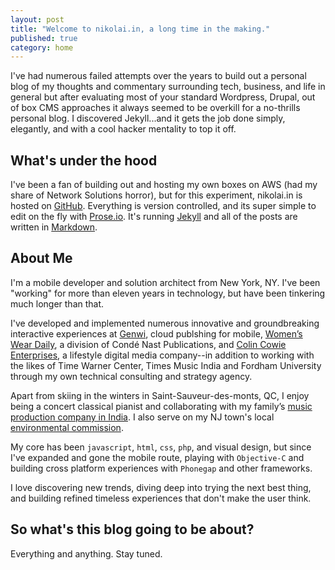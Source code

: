 ```yaml
---
layout: post
title: "Welcome to nikolai.in, a long time in the making."
published: true
category: home
---
```


I've had numerous failed attempts over the years to build out a personal blog of my thoughts and commentary surrounding tech, business, and life in general but after evaluating most of your standard Wordpress, Drupal, out of box CMS approaches it always seemed to be overkill for a no-thrills personal blog. I discovered Jekyll...and it gets the job done simply, elegantly, and with a cool hacker mentality to top it off.

What's under the hood
---------------------
I've been a fan of building out and hosting my own boxes on AWS (had my share of Network Solutions horror), but for this experiment, nikolai.in is hosted on [GitHub](http://pages.github.com). Everything is version controlled, and its super simple to edit on the fly with [Prose.io](http://prose.io). It's running [Jekyll](https://github.com/mojombo/jekyll/) and all of the posts are written in [Markdown](http://daringfireball.net/projects/markdown/).

About Me
--------
I'm a mobile developer and solution architect from New York, NY. I've been "working" for more than eleven years in technology, but have been tinkering much longer than that. 

I've developed and implemented numerous innovative and groundbreaking interactive experiences at [Genwi](http://genwi.com), cloud publshing for mobile, [Women’s Wear Daily](http://wwd.com), a division of Condé Nast Publications, and [Colin Cowie Enterprises](http://colincowieweddings.com), a lifestyle digital media company--in addition to working with the likes of Time Warner Center, Times Music India and Fordham University through my own technical consulting and strategy agency. 

Apart from skiing in the winters in Saint-Sauveur-des-monts, QC, I enjoy being a concert classical pianist and collaborating with my family’s [music production company in India](http://www.morescape.com). I also serve on my NJ town's local [environmental commission](http://fanwoodec.org).

My core has been `javascript`, `html`, `css`, `php`, and visual design, but since I've expanded and gone the mobile route, playing with `Objective-C` and building cross platform experiences with `Phonegap` and other frameworks.

I love discovering new trends, diving deep into trying the next best thing, and building refined timeless experiences that don't make the user think.

So what's this blog going to be about?
--------------------------------------
Everything and anything. Stay tuned.